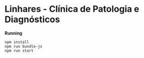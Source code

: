 # Linhares - Clínica de Patologia e Diagnósticos

**Running**
    
    npm install
    npm run bundle-js
    npm run start
